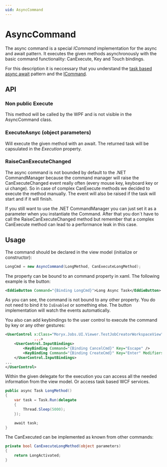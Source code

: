```yaml
---
uid: AsyncCommand
---
```

# AsyncCommand

The async command is a special *ICommand* implementation for the async and await pattern. It executes the given methods asynchronously with the basic command functionality: CanExecute, Key and Touch bindings.

For this description it is neccessary that you understand the [task based async await](https://msdn.microsoft.com/de-de/library/hh191443.aspx) pattern and the [ICommand](https://msdn.microsoft.com/de-de/library/system.windows.input.icommand(v=vs.110).aspx).

## API

### Non public Execute

This method will be called by the WPF and is not visible in the AsyncCommand class.

### ExecuteAsnyc (object parameters)

Will execute the given method with an await. The returned task will be capsulated in the *Execution* property.

### RaiseCanExecuteChanged

The async command is not bounded by default to the .NET CommandManager because the command manager will raise the CanExecuteChanged event really often (every mouse key, keyboard key or ui change).
So in case of complex CanExecute methods we decided to execute the method manually. The event will also be raised if the task will start and if it will finish.

If you still want to use the .NET CommandManager you can just set it as a parameter when you instantiate the Command.
After that you don´t have to call the RaiseCanExecuteChanged method but remember that a complex CanExecute method can lead to a performance leak in this case.

## Usage

The command should be declared in the view model (initialize or constructor):

````cs
LongCmd = new AsyncCommand(LongMethod, CanExecuteLongMethod);
````

The property can be bound to an command property in xaml. The following example is the button:

````xml
<EddieButton Command="{Binding LongCmd}">Long Async Task</EddieButton>
````

As you can see, the command is not bound to any other property. You do not need to bind it to `IsEnabled` or something else. The button implementation will watch the events automatically.

You also can add keybindings to the user control to execute the command by key or any other gestures:

````xml
<UserControl x:Class="Moryx.Jobs.UI.Viewer.TestJobCreatorWorkspaceView"
             ...>
    <UserControl.InputBindings>
        <KeyBinding Command="{Binding CancelCmd}" Key="Escape" />
        <KeyBinding Command="{Binding CreateCmd}" Key="Enter" Modifiers="Control"/>
    </UserControl.InputBindings>
...
</UserControl>
````

Within the given delegate for the execution you can access all the needed information from the view model. Or access task based WCF services.

````cs
public async Task LongMethod()
{
    var task = Task.Run(delegate
    {
        Thread.Sleep(5000);
    });

    await task;
}
````

The CanExecuted can be implemented as known from other commands:

````cs
private bool CanExecuteLongMethod(object parameters)
{
    return LongActivated;
}
````